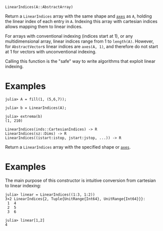 ```
LinearIndices(A::AbstractArray)
```

Return a `LinearIndices` array with the same shape and [`axes`](@ref) as `A`, holding the linear index of each entry in `A`. Indexing this array with cartesian indices allows mapping them to linear indices.

For arrays with conventional indexing (indices start at 1), or any multidimensional array, linear indices range from 1 to `length(A)`. However, for `AbstractVector`s linear indices are `axes(A, 1)`, and therefore do not start at 1 for vectors with unconventional indexing.

Calling this function is the "safe" way to write algorithms that exploit linear indexing.

# Examples

```jldoctest
julia> A = fill(1, (5,6,7));

julia> b = LinearIndices(A);

julia> extrema(b)
(1, 210)
```

```
LinearIndices(inds::CartesianIndices) -> R
LinearIndices(sz::Dims) -> R
LinearIndices((istart:istop, jstart:jstop, ...)) -> R
```

Return a `LinearIndices` array with the specified shape or [`axes`](@ref).

# Examples

The main purpose of this constructor is intuitive conversion from cartesian to linear indexing:

```jldoctest
julia> linear = LinearIndices((1:3, 1:2))
3×2 LinearIndices{2, Tuple{UnitRange{Int64}, UnitRange{Int64}}}:
 1  4
 2  5
 3  6

julia> linear[1,2]
4
```
